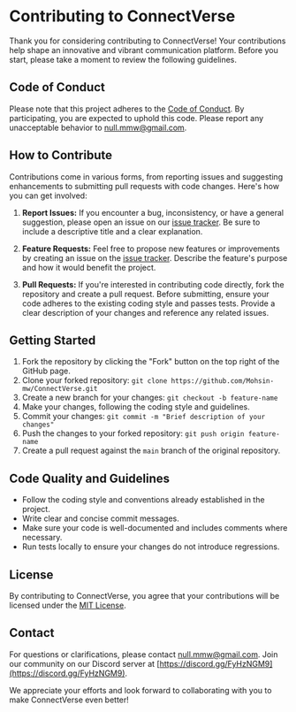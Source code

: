 # Contributing to ConnectVerse

Thank you for considering contributing to ConnectVerse! Your contributions help shape an innovative and vibrant communication platform. Before you start, please take a moment to review the following guidelines.

## Code of Conduct

Please note that this project adheres to the [Code of Conduct](https://github.com/Mohsin-mw/Superio/blob/main/CODE_OF_CONDUCT.md). By participating, you are expected to uphold this code. Please report any unacceptable behavior to [null.mmw@gmail.com](mailto:null.mmw@gmail.com).

## How to Contribute

Contributions come in various forms, from reporting issues and suggesting enhancements to submitting pull requests with code changes. Here's how you can get involved:

1. **Report Issues:** If you encounter a bug, inconsistency, or have a general suggestion, please open an issue on our [issue tracker](https://github.com/Mohsin-mw/Superio/issues). Be sure to include a descriptive title and a clear explanation.

2. **Feature Requests:** Feel free to propose new features or improvements by creating an issue on the [issue tracker](https://github.com/Mohsin-mw/Superio/issues). Describe the feature's purpose and how it would benefit the project.

3. **Pull Requests:** If you're interested in contributing code directly, fork the repository and create a pull request. Before submitting, ensure your code adheres to the existing coding style and passes tests. Provide a clear description of your changes and reference any related issues.

## Getting Started

1. Fork the repository by clicking the "Fork" button on the top right of the GitHub page.
2. Clone your forked repository: `git clone https://github.com/Mohsin-mw/ConnectVerse.git`
3. Create a new branch for your changes: `git checkout -b feature-name`
4. Make your changes, following the coding style and guidelines.
5. Commit your changes: `git commit -m "Brief description of your changes"`
6. Push the changes to your forked repository: `git push origin feature-name`
7. Create a pull request against the `main` branch of the original repository.

## Code Quality and Guidelines

- Follow the coding style and conventions already established in the project.
- Write clear and concise commit messages.
- Make sure your code is well-documented and includes comments where necessary.
- Run tests locally to ensure your changes do not introduce regressions.

## License

By contributing to ConnectVerse, you agree that your contributions will be licensed under the [MIT License](https://github.com/Mohsin-mw/ConnectVerse/blob/main/LICENSE.txt).

## Contact

For questions or clarifications, please contact [null.mmw@gmail.com](mailto:null.mmw@gmail.com). Join our community on our Discord server at [https://discord.gg/FyHzNGM9](https://discord.gg/FyHzNGM9).

We appreciate your efforts and look forward to collaborating with you to make ConnectVerse even better!
